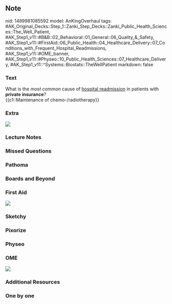 ## Note
nid: 1489981085592
model: AnKingOverhaul
tags: #AK_Original_Decks::Step_1::Zanki_Step_Decks::Zanki_Public_Health_Sciences::The_Well_Patient, #AK_Step1_v11::#B&B::02_Behavioral::01_General::06_Quality_&_Safety, #AK_Step1_v11::#FirstAid::06_Public_Health::04_Healthcare_Delivery::07_Conditions_with_Frequent_Hospital_Readmissions, #AK_Step1_v11::#OME_banner, #AK_Step1_v11::#Physeo::10_Public_Health_Sciences::07_Healthcare_Delivery, #AK_Step1_v11::^Systems::Biostats::TheWellPatient
markdown: false

### Text
<div>
  <div>
    What is the <i>most common</i> cause of <u>hospital
    readmission</u> in patients with <b>private insurance</b>?
  </div>
  <div>
    {{c1::Maintenance of chemo-/radiotherapy}}
  </div>
</div>

### Extra
<img src="paste-340573726703850.jpg">

### Lecture Notes


### Missed Questions


### Pathoma


### Boards and Beyond


### First Aid
<img src="tmpgqEspU.png">

### Sketchy


### Pixorize


### Physeo


### OME
<div class="ome-widget">
  <a href="https://onlinemeded.org?ref=anki"><img src=
  "_OME_AnkiFlashcards_General_4.png"></a>
</div>

### Additional Resources


### One by one

